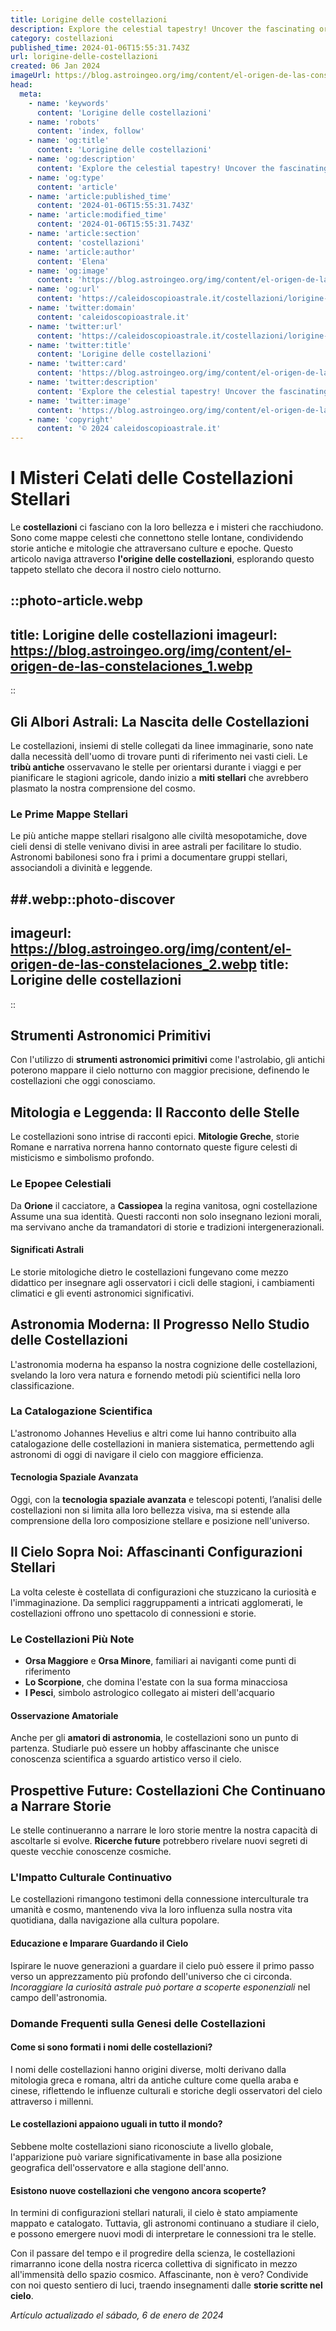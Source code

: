 ```yaml
---
title: Lorigine delle costellazioni
description: Explore the celestial tapestry! Uncover the fascinating origins of Italian constellations in this enlightening blog piece. Dive into the stars!
category: costellazioni
published_time: 2024-01-06T15:55:31.743Z
url: lorigine-delle-costellazioni
created: 06 Jan 2024
imageUrl: https://blog.astroingeo.org/img/content/el-origen-de-las-constelaciones_1.webp
head:
  meta:
    - name: 'keywords'
      content: 'Lorigine delle costellazioni'
    - name: 'robots'
      content: 'index, follow'
    - name: 'og:title'
      content: 'Lorigine delle costellazioni'
    - name: 'og:description'
      content: 'Explore the celestial tapestry! Uncover the fascinating origins of Italian constellations in this enlightening blog piece. Dive into the stars!'
    - name: 'og:type'
      content: 'article'
    - name: 'article:published_time'
      content: '2024-01-06T15:55:31.743Z'
    - name: 'article:modified_time'
      content: '2024-01-06T15:55:31.743Z'
    - name: 'article:section'
      content: 'costellazioni'
    - name: 'article:author'
      content: 'Elena'
    - name: 'og:image'
      content: 'https://blog.astroingeo.org/img/content/el-origen-de-las-constelaciones_1.webp'
    - name: 'og:url'
      content: 'https://caleidoscopioastrale.it/costellazioni/lorigine-delle-costellazioni'
    - name: 'twitter:domain'
      content: 'caleidoscopioastrale.it'
    - name: 'twitter:url'
      content: 'https://caleidoscopioastrale.it/costellazioni/lorigine-delle-costellazioni'
    - name: 'twitter:title'
      content: 'Lorigine delle costellazioni'
    - name: 'twitter:card'
      content: 'https://blog.astroingeo.org/img/content/el-origen-de-las-constelaciones_1.webp'
    - name: 'twitter:description'
      content: 'Explore the celestial tapestry! Uncover the fascinating origins of Italian constellations in this enlightening blog piece. Dive into the stars!'
    - name: 'twitter:image'
      content: 'https://blog.astroingeo.org/img/content/el-origen-de-las-constelaciones_1.webp'
    - name: 'copyright'
      content: '© 2024 caleidoscopioastrale.it'
---
```

# I Misteri Celati delle Costellazioni Stellari

Le **costellazioni** ci fasciano con la loro bellezza e i misteri che racchiudono. Sono come mappe celesti che connettono stelle lontane, condividendo storie antiche e mitologie che attraversano culture e epoche. Questo articolo naviga attraverso **l'origine delle costellazioni**, esplorando questo tappeto stellato che decora il nostro cielo notturno.

::photo-article.webp
---
title: Lorigine delle costellazioni
imageurl: https://blog.astroingeo.org/img/content/el-origen-de-las-constelaciones_1.webp
---
::

## Gli Albori Astrali: La Nascita delle Costellazioni
Le costellazioni, insiemi di stelle collegati da linee immaginarie, sono nate dalla necessità dell'uomo di trovare punti di riferimento nei vasti cieli. Le **tribù antiche** osservavano le stelle per orientarsi durante i viaggi e per pianificare le stagioni agricole, dando inizio a **miti stellari** che avrebbero plasmato la nostra comprensione del cosmo.

### Le Prime Mappe Stellari
Le più antiche mappe stellari risalgono alle civiltà mesopotamiche, dove cieli densi di stelle venivano divisi in aree astrali per facilitare lo studio. Astronomi babilonesi sono fra i primi a documentare gruppi stellari, associandoli a divinità e leggende.

##.webp::photo-discover
---
imageurl: https://blog.astroingeo.org/img/content/el-origen-de-las-constelaciones_2.webp
title: Lorigine delle costellazioni
---
::

## Strumenti Astronomici Primitivi
Con l'utilizzo di **strumenti astronomici primitivi** come l'astrolabio, gli antichi poterono mappare il cielo notturno con maggior precisione, definendo le costellazioni che oggi conosciamo.

## Mitologia e Leggenda: Il Racconto delle Stelle
Le costellazioni sono intrise di racconti epici. **Mitologie Greche**, storie Romane e narrativa norrena hanno contornato queste figure celesti di misticismo e simbolismo profondo.

### Le Epopee Celestiali
Da **Orione** il cacciatore, a **Cassiopea** la regina vanitosa, ogni costellazione Assume una sua identità. Questi racconti non solo insegnano lezioni morali, ma servivano anche da tramandatori di storie e tradizioni intergenerazionali.

#### Significati Astrali
Le storie mitologiche dietro le costellazioni fungevano come mezzo didattico per insegnare agli osservatori i cicli delle stagioni, i cambiamenti climatici e gli eventi astronomici significativi.

## Astronomia Moderna: Il Progresso Nello Studio delle Costellazioni
L'astronomia moderna ha espanso la nostra cognizione delle costellazioni, svelando la loro vera natura e fornendo metodi più scientifici nella loro classificazione.

### La Catalogazione Scientifica
L'astronomo Johannes Hevelius e altri come lui hanno contribuito alla catalogazione delle costellazioni in maniera sistematica, permettendo agli astronomi di oggi di navigare il cielo con maggiore efficienza.

#### Tecnologia Spaziale Avanzata
Oggi, con la **tecnologia spaziale avanzata** e telescopi potenti, l’analisi delle costellazioni non si limita alla loro bellezza visiva, ma si estende alla comprensione della loro composizione stellare e posizione nell'universo.

## Il Cielo Sopra Noi: Affascinanti Configurazioni Stellari
La volta celeste è costellata di configurazioni che stuzzicano la curiosità e l'immaginazione. Da semplici raggruppamenti a intricati agglomerati, le costellazioni offrono uno spettacolo di connessioni e storie.

### Le Costellazioni Più Note
* **Orsa Maggiore** e **Orsa Minore**, familiari ai naviganti come punti di riferimento
* **Lo Scorpione**, che domina l'estate con la sua forma minacciosa
* **I Pesci**, simbolo astrologico collegato ai misteri dell'acquario

#### Osservazione Amatoriale
Anche per gli **amatori di astronomia**, le costellazioni sono un punto di partenza. Studiarle può essere un hobby affascinante che unisce conoscenza scientifica a sguardo artistico verso il cielo.

## Prospettive Future: Costellazioni Che Continuano a Narrare Storie
Le stelle continueranno a narrare le loro storie mentre la nostra capacità di ascoltarle si evolve. **Ricerche future** potrebbero rivelare nuovi segreti di queste vecchie conoscenze cosmiche.

### L'Impatto Culturale Continuativo
Le costellazioni rimangono testimoni della connessione interculturale tra umanità e cosmo, mantenendo viva la loro influenza sulla nostra vita quotidiana, dalla navigazione alla cultura popolare.

#### Educazione e Imparare Guardando il Cielo
Ispirare le nuove generazioni a guardare il cielo può essere il primo passo verso un apprezzamento più profondo dell'universo che ci circonda. *Incoraggiare la curiosità astrale può portare a scoperte esponenziali* nel campo dell'astronomia.

### Domande Frequenti sulla Genesi delle Costellazioni

#### Come si sono formati i nomi delle costellazioni?
I nomi delle costellazioni hanno origini diverse, molti derivano dalla mitologia greca e romana, altri da antiche culture come quella araba e cinese, riflettendo le influenze culturali e storiche degli osservatori del cielo attraverso i millenni.

#### Le costellazioni appaiono uguali in tutto il mondo?
Sebbene molte costellazioni siano riconosciute a livello globale, l'apparizione può variare significativamente in base alla posizione geografica dell'osservatore e alla stagione dell'anno.

#### Esistono nuove costellazioni che vengono ancora scoperte?
In termini di configurazioni stellari naturali, il cielo è stato ampiamente mappato e catalogato. Tuttavia, gli astronomi continuano a studiare il cielo, e possono emergere nuovi modi di interpretare le connessioni tra le stelle.

Con il passare del tempo e il progredire della scienza, le costellazioni rimarranno icone della nostra ricerca collettiva di significato in mezzo all'immensità dello spazio cosmico. Affascinante, non è vero? Condivide con noi questo sentiero di luci, traendo insegnamenti dalle **storie scritte nel cielo**.

_Artículo actualizado el sábado, 6 de enero de 2024_